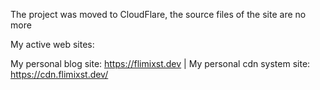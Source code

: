 The project was moved to CloudFlare, the source files of the site are no more



My active web sites:

My personal blog site: https://flimixst.dev |
My personal cdn system site: https://cdn.flimixst.dev/
